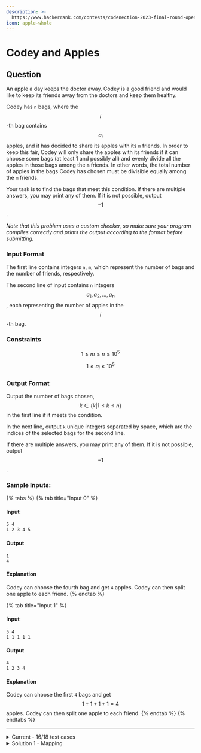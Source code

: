 ```yaml
---
description: >-
  https://www.hackerrank.com/contests/codenection-2023-final-round-open-category/challenges/cn-c23
icon: apple-whole
---
```


# Codey and Apples

## Question

An apple a day keeps the doctor away. Codey is a good friend and would like to keep its friends away from the doctors and keep them healthy.

Codey has `n` bags, where the $$i$$-th bag contains $$a_i$$ apples, and it has decided to share its apples with its `m` friends. In order to keep this fair, Codey will only share the apples with its friends if it can choose some bags (at least 1 and possibly all) and evenly divide all the apples in those bags among the `m` friends. In other words, the total number of apples in the bags Codey has chosen must be divisible equally among the `m` friends.

Your task is to find the bags that meet this condition. If there are multiple answers, you may print any of them. If it is not possible, output $$-1$$.

_Note that this problem uses a custom checker, so make sure your program compiles correctly and prints the output according to the format before submitting._

### Input Format

The first line contains integers `n`, `m`, which represent the number of bags and the number of friends, respectively.

The second line of input contains `n` integers $$a_1, a_2, ... , a_n$$, each representing the number of apples in the $$i$$-th bag.

### Constraints

$$
1 \le m \le n \le 10^5
$$

$$
1 \le a_i \le 10^5
$$

### Output Format

Output the number of bags chosen, $$k \in \{k | 1 \le k \le n\}$$ in the first line if it meets the condition.

In the next line, output `k` unique integers separated by space, which are the indices of the selected bags for the second line.

If there are multiple answers, you may print any of them. If it is not possible, output $$-1$$.

### Sample Inputs:

{% tabs %}
{% tab title="Input 0" %}
#### Input

```
5 4
1 2 3 4 5
```

#### Output

```
1
4
```

#### Explanation

Codey can choose the fourth bag and get `4` apples. Codey can then split one apple to each friend.
{% endtab %}

{% tab title="Input 1" %}
#### Input

```
5 4
1 1 1 1 1
```

#### Output

```
4
1 2 3 4
```

#### Explanation

Codey can choose the first `4` bags and get $$1+1+1+1 = 4$$ apples. Codey can then split one apple to each friend.
{% endtab %}
{% endtabs %}

***

<details>

<summary>Current - 16/18 test cases</summary>

**This solution is still not 100%, it still got 2 test cases wrong**

Haven't figure it out why that particular 2 test case is wrong. But here's my current progress:

```python
def distribute_apples(n, m, apples):
    indexed_apples = [(apples[i], i) for i in range(n)]

    indexed_apples.sort(reverse=True, key=lambda x: x[0])

    total_apples_distributed = 0
    bags_used = 0
    bags_list = []

    for i in range(n):
        total_apples_distributed += indexed_apples[i][0]
        bags_list.append(indexed_apples[i][1])
        bags_used += 1

        if total_apples_distributed % m == 0:
            return bags_used, bags_list

    return -1, None

n, m = map(int, input().strip().split())
apples = list(map(int, input().strip().split()))

result, used_bags = distribute_apples(n, m, apples)

print(result)
if used_bags is not None:
    print(" ".join(map(str, [bag + 1 for bag in used_bags]))) 

```

</details>

<details>

<summary>Solution 1 - Mapping</summary>

This one is solved by one of my friends, he used a mod\_map method to keep track of the remainders.

If 2 set of values gives the same remainder, it means the both numbers can be combined together as a subset.

if the subsets remainder hits 0, then that is the solution. Otherwise, if all subsets is traversed, we still can't find no remainder cases, it will print -1 instead.

Here's my friend's solution:

```python
def distribute_apples(n, m, apples):
    mod_map = {0: -1}
    prefix_sum = 0

    for i in range(n):
        prefix_sum += apples[i]
        remainder = prefix_sum % m

        if remainder in mod_map:
            start_index = mod_map[remainder] + 1
            end_index = i
            bags_used = end_index - start_index + 1
            bags_list = list(range(start_index, end_index + 1))
            return bags_used, bags_list

        mod_map[remainder] = i

    return -1, None

n, m = map(int, input().strip().split())
apples = list(map(int, input().strip().split()))

result, used_bags = distribute_apples(n, m, apples)

print(result)
if used_bags is not None:
    print(" ".join(map(str, [bag + 1 for bag in used_bags]))) 
```

</details>
